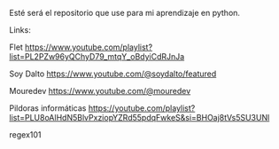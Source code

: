 Esté será el repositorio que use para mi aprendizaje en python.

Links:

Flet
https://www.youtube.com/playlist?list=PL2PZw96yQChyD79_mtqY_oBdyiCdRJnJa

Soy Dalto
https://www.youtube.com/@soydalto/featured

Mouredev
https://www.youtube.com/@mouredev

Pildoras informáticas
https://youtube.com/playlist?list=PLU8oAlHdN5BlvPxziopYZRd55pdqFwkeS&si=BHOaj8tVs5SU3UNl

regex101